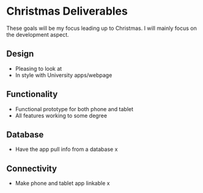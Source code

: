 # Christmas Deliverables
These goals will be my focus leading up to Christmas. I will mainly focus on the development aspect.

## Design
- Pleasing to look at
- In style with University apps/webpage

## Functionality
- Functional prototype for both phone and tablet
- All features working to some degree

## Database
- Have the app pull info from a database x

## Connectivity
- Make phone and tablet app linkable x